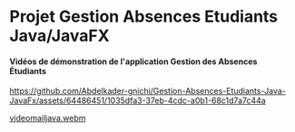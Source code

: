 # Projet Gestion Absences Etudiants Java/JavaFX

#### Vidéos de démonstration de l'application Gestion des Absences Étudiants


https://github.com/Abdelkader-gnichi/Gestion-Absences-Etudiants-Java-JavaFx/assets/64486451/1035dfa3-37eb-4cdc-a0b1-68c1d7a7c44a



[videomailjava.webm](https://github.com/Abdelkader-gnichi/Gestion-Absences-Etudiants-Java-JavaFx/assets/64486451/186f4d0a-0c16-4b59-a7c5-875e21338c12)

